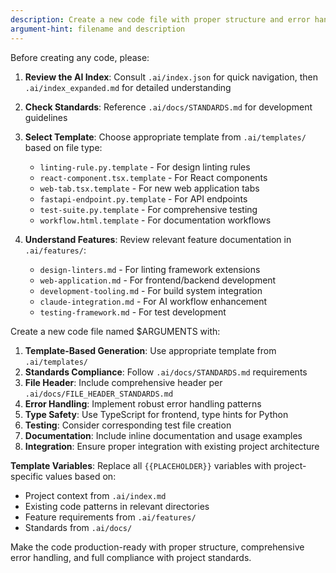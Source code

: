 ```yaml
---
description: Create a new code file with proper structure and error handling
argument-hint: filename and description
---
```


Before creating any code, please:

1. **Review the AI Index**: Consult `.ai/index.json` for quick navigation, then `.ai/index_expanded.md` for detailed understanding
2. **Check Standards**: Reference `.ai/docs/STANDARDS.md` for development guidelines
3. **Select Template**: Choose appropriate template from `.ai/templates/` based on file type:
   - `linting-rule.py.template` - For design linting rules
   - `react-component.tsx.template` - For React components
   - `web-tab.tsx.template` - For new web application tabs
   - `fastapi-endpoint.py.template` - For API endpoints
   - `test-suite.py.template` - For comprehensive testing
   - `workflow.html.template` - For documentation workflows

4. **Understand Features**: Review relevant feature documentation in `.ai/features/`:
   - `design-linters.md` - For linting framework extensions
   - `web-application.md` - For frontend/backend development
   - `development-tooling.md` - For build system integration
   - `claude-integration.md` - For AI workflow enhancement
   - `testing-framework.md` - For test development

Create a new code file named $ARGUMENTS with:

1. **Template-Based Generation**: Use appropriate template from `.ai/templates/`
2. **Standards Compliance**: Follow `.ai/docs/STANDARDS.md` requirements
3. **File Header**: Include comprehensive header per `.ai/docs/FILE_HEADER_STANDARDS.md`
4. **Error Handling**: Implement robust error handling patterns
5. **Type Safety**: Use TypeScript for frontend, type hints for Python
6. **Testing**: Consider corresponding test file creation
7. **Documentation**: Include inline documentation and usage examples
8. **Integration**: Ensure proper integration with existing project architecture

**Template Variables**: Replace all `{{PLACEHOLDER}}` variables with project-specific values based on:
- Project context from `.ai/index.md`
- Existing code patterns in relevant directories
- Feature requirements from `.ai/features/`
- Standards from `.ai/docs/`

Make the code production-ready with proper structure, comprehensive error handling, and full compliance with project standards.
